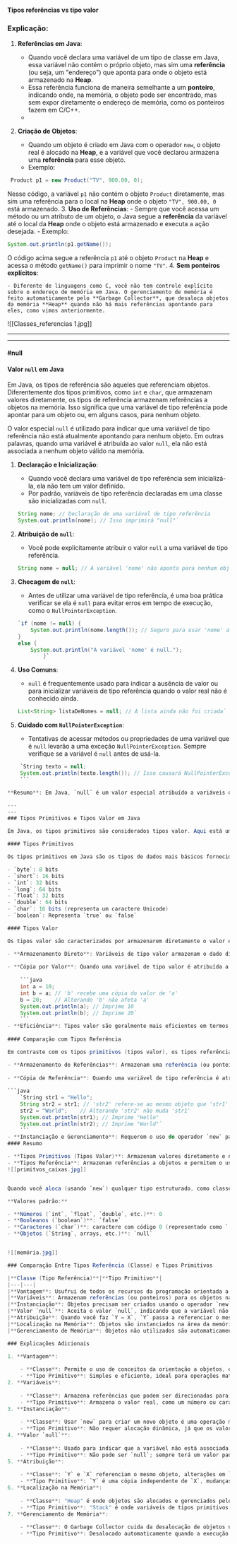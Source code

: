
#### Tipos referências vs tipo valor
### Explicação:
1. **Referências em Java**:

    - Quando você declara uma variável de um tipo de classe em Java, essa variável não contém o próprio objeto, mas sim uma **referência** (ou seja, um "endereço") que aponta para onde o objeto está armazenado na **Heap**.
    - Essa referência funciona de maneira semelhante a um **ponteiro**, indicando onde, na memória, o objeto pode ser encontrado, mas sem expor diretamente o endereço de memória, como os ponteiros fazem em C/C++.
    - 
2. **Criação de Objetos**:
    - Quando um objeto é criado em Java com o operador `new`, o objeto real é alocado na **Heap**, e a variável que você declarou armazena uma **referência** para esse objeto.
    - Exemplo:

```java
 Product p1 = new Product("TV", 900.00, 0);
```

Nesse código, a variável `p1` não contém o objeto `Product` diretamente, mas sim uma referência para o local na **Heap** onde o objeto `"TV", 900.00, 0` está armazenado.
3. **Uso de Referências**:
    - Sempre que você acessa um método ou um atributo de um objeto, o Java segue a **referência** da variável até o local da **Heap** onde o objeto está armazenado e executa a ação desejada.
    - Exemplo:
        
```java
System.out.println(p1.getName());
```        

O código acima segue a referência `p1` até o objeto `Product` na **Heap** e acessa o método `getName()` para imprimir o nome `"TV"`.
4. **Sem ponteiros explícitos**:
    
    - Diferente de linguagens como C, você não tem controle explícito sobre o endereço de memória em Java. O gerenciamento de memória é feito automaticamente pelo **Garbage Collector**, que desaloca objetos da memória **Heap** quando não há mais referências apontando para eles, como vimos anteriormente.
![[Classes_referencias 1.jpg]]

---
---
#### #null 
#### Valor `null` em Java

Em Java, os tipos de referência são aqueles que referenciam objetos. Diferentemente dos tipos primitivos, como `int` e `char`, que armazenam valores diretamente, os tipos de referência armazenam referências a objetos na memória. Isso significa que uma variável de tipo referência pode apontar para um objeto ou, em alguns casos, para nenhum objeto.

O valor especial `null` é utilizado para indicar que uma variável de tipo referência não está atualmente apontando para nenhum objeto. Em outras palavras, quando uma variável é atribuída ao valor `null`, ela não está associada a nenhum objeto válido na memória.

1. **Declaração e Inicialização**:
    - Quando você declara uma variável de tipo referência sem inicializá-la, ela não tem um valor definido.
    - Por padrão, variáveis de tipo referência declaradas em uma classe são inicializadas com `null`.
    
    ```java
	String nome; // Declaração de uma variável de tipo referência 
	System.out.println(nome); // Isso imprimirá "null"`
    ```
2. **Atribuição de `null`**:
    
    - Você pode explicitamente atribuir o valor `null` a uma variável de tipo referência.

    ```java
    String nome = null; // A variável 'nome' não aponta para nenhum objeto`
    ```
3. **Checagem de `null`**:
    
    - Antes de utilizar uma variável de tipo referência, é uma boa prática verificar se ela é `null` para evitar erros em tempo de execução, como o `NullPointerException`.
    

    ```java
    `if (nome != null) {     
	    System.out.println(nome.length()); // Seguro para usar 'nome' aqui 
	} 
	else {     
		System.out.println("A variável 'nome' é null."); 
		    }`
    ```
4. **Uso Comuns**:
    
    - `null` é frequentemente usado para indicar a ausência de valor ou para inicializar variáveis de tipo referência quando o valor real não é conhecido ainda.
    
    ```java
    List<String> listaDeNomes = null; // A lista ainda não foi criada`
    ```
5. **Cuidado com `NullPointerException`**:
    
    - Tentativas de acessar métodos ou propriedades de uma variável que é `null` levarão a uma exceção `NullPointerException`. Sempre verifique se a variável é `null` antes de usá-la.
    
```java
    `String texto = null; 
    System.out.println(texto.length()); // Isso causará NullPointerException`
    ```

**Resumo**: Em Java, `null` é um valor especial atribuído a variáveis de tipo referência para indicar que elas não apontam para nenhum objeto na memória. É crucial verificar se uma variável é `null` antes de utilizá-la para evitar exceções indesejadas.

---
---
### Tipos Primitivos e Tipos Valor em Java

Em Java, os tipos primitivos são considerados tipos valor. Aqui está uma explicação mais detalhada sobre o conceito:

#### Tipos Primitivos

Os tipos primitivos em Java são os tipos de dados mais básicos fornecidos pela linguagem. Eles incluem:

- `byte`: 8 bits
- `short`: 16 bits
- `int`: 32 bits
- `long`: 64 bits
- `float`: 32 bits
- `double`: 64 bits
- `char`: 16 bits (representa um caractere Unicode)
- `boolean`: Representa `true` ou `false`

#### Tipos Valor

Os tipos valor são caracterizados por armazenarem diretamente o valor em vez de uma referência a um local de memória. Em outras palavras:

- **Armazenamento Direto**: Variáveis de tipo valor armazenam o dado diretamente na memória onde a variável é alocada. Não há uma referência ou ponteiro envolvido.
    
- **Cópia por Valor**: Quando uma variável de tipo valor é atribuída a outra, uma cópia do valor é criada. Alterações na nova variável não afetam a variável original.
    
    ```java
    int a = 10; 
    int b = a; // 'b' recebe uma cópia do valor de 'a' 
    b = 20;    // Alterando 'b' não afeta 'a' 
    System.out.println(a); // Imprime 10 
    System.out.println(b); // Imprime 20`
    ```
- **Eficiência**: Tipos valor são geralmente mais eficientes em termos de memória e processamento, pois não há sobrecarga associada à manipulação de referências.
    
#### Comparação com Tipos Referência

Em contraste com os tipos primitivos (tipos valor), os tipos referência:

- **Armazenamento de Referências**: Armazenam uma referência (ou ponteiro) para o objeto na memória, e não o próprio objeto.
    
- **Cópia de Referência**: Quando uma variável de tipo referência é atribuída a outra, ambas as variáveis referenciam o mesmo objeto. Alterações feitas em um são refletidas no outro.
    
```java
    `String str1 = "Hello"; 
    String str2 = str1; // 'str2' refere-se ao mesmo objeto que 'str1' 
    str2 = "World";    // Alterando 'str2' não muda 'str1' 
    System.out.println(str1); // Imprime "Hello" 
    System.out.println(str2); // Imprime "World"`
    ```
- **Instanciação e Gerenciamento**: Requerem o uso do operador `new` para criação e são gerenciados pela memória heap, com coleta automática de lixo (Garbage Collector).
#### Resumo

- **Tipos Primitivos (Tipos Valor)**: Armazenam valores diretamente e não têm sobrecarga de referências. São mais eficientes para operações simples e comparações rápidas.
- **Tipos Referência**: Armazenam referências a objetos e permitem o uso de recursos da programação orientada a objetos, mas com um custo adicional de gerenciamento e sobrecarga de memória.
![[primitvos_caixas.jpg]]


Quando você aloca (usando `new`) qualquer tipo estruturado, como classes ou arrays, o Java atribui valores padrão aos seus elementos. Isso ajuda a evitar que você tenha que inicializar manualmente cada elemento.

**Valores padrão:**

- **Números (`int`, `float`, `double`, etc.)**: 0
- **Booleanos (`boolean`)**: `false`
- **Caracteres (`char`)**: caractere com código 0 (representado como `'\u0000'`)
- **Objetos (`String`, arrays, etc.)**: `null`


![[memória.jpg]]

### Comparação Entre Tipos Referência (Classe) e Tipos Primitivos

|**Classe (Tipo Referência)**|**Tipo Primitivo**|
|---|---|
|**Vantagem**: Usufrui de todos os recursos da programação orientada a objetos (OO), como herança, polimorfismo e encapsulamento.|**Vantagem**: Simples e mais eficiente em termos de performance, pois não requer a sobrecarga associada à manipulação de objetos.|
|**Variáveis**: Armazenam referências (ou ponteiros) para os objetos na memória.|**Variáveis**: Armazenam valores diretamente (como números ou caracteres).|
|**Instanciação**: Objetos precisam ser criados usando o operador `new`, ou referenciar um objeto já existente.|**Instanciação**: Não é necessário instanciar. Uma vez declarado, o valor está pronto para uso.|
|**Valor `null`**: Aceita o valor `null`, indicando que a variável não está apontando para nenhum objeto.|**Valor `null`**: Não aceita o valor `null`, pois os tipos primitivos sempre contêm um valor válido.|
|**Atribuição**: Quando você faz `Y = X`, `Y` passa a referenciar o mesmo objeto que `X` (ambas as variáveis apontam para o mesmo local na memória).|**Atribuição**: Quando você faz `Y = X`, `Y` recebe uma cópia do valor armazenado em `X`.|
|**Localização na Memória**: Objetos são instanciados na área da memória chamada "heap".|**Localização na Memória**: Tipos primitivos são armazenados na área da memória chamada "stack".|
|**Gerenciamento de Memória**: Objetos não utilizados são automaticamente desalocados pelo Garbage Collector em um momento próximo.|**Gerenciamento de Memória**: Variáveis de tipos primitivos são desalocadas automaticamente quando seu escopo de execução termina.|

### Explicações Adicionais

1. **Vantagem**:
    
    - **Classe**: Permite o uso de conceitos da orientação a objetos, o que pode levar a um código mais modular e reutilizável.
    - **Tipo Primitivo**: Simples e eficiente, ideal para operações matemáticas e comparações rápidas.
2. **Variáveis**:
    
    - **Classe**: Armazena referências que podem ser direcionadas para diferentes objetos durante a execução.
    - **Tipo Primitivo**: Armazena o valor real, como um número ou caractere, diretamente na variável.
3. **Instanciação**:
    
    - **Classe**: Usar `new` para criar um novo objeto é uma operação mais pesada em termos de recursos.
    - **Tipo Primitivo**: Não requer alocação dinâmica, já que os valores são alocados diretamente na pilha (stack).
4. **Valor `null`**:
    
    - **Classe**: Usado para indicar que a variável não está associada a nenhum objeto específico.
    - **Tipo Primitivo**: Não pode ser `null`; sempre terá um valor padrão ou especificado.
5. **Atribuição**:
    
    - **Classe**: `Y` e `X` referenciam o mesmo objeto, alterações em `X` refletirão em `Y`.
    - **Tipo Primitivo**: `Y` é uma cópia independente de `X`, mudanças em `X` não afetam `Y`.
6. **Localização na Memória**:
    
    - **Classe**: "Heap" é onde objetos são alocados e gerenciados pelo Garbage Collector.
    - **Tipo Primitivo**: "Stack" é onde variáveis de tipos primitivos são rapidamente alocadas e desalocadas.
7. **Gerenciamento de Memória**:
    
    - **Classe**: O Garbage Collector cuida da desalocação de objetos não referenciados.
    - **Tipo Primitivo**: Desalocado automaticamente quando a execução sai do escopo.

